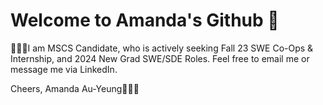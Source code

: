 

<!---
amandaay/amandaay is a ✨ special ✨ repository because its `README.md` (this file) appears on your GitHub profile.
You can click the Preview link to take a look at your changes.
--->
# Welcome to Amanda's Github 🤗

👩🏻‍💻I am MSCS Candidate, who is actively seeking Fall 23 SWE Co-Ops & Internship, and 2024 New Grad SWE/SDE Roles. Feel free to email me or message me via LinkedIn. 

Cheers,
Amanda Au-Yeung👩🏻‍💻
